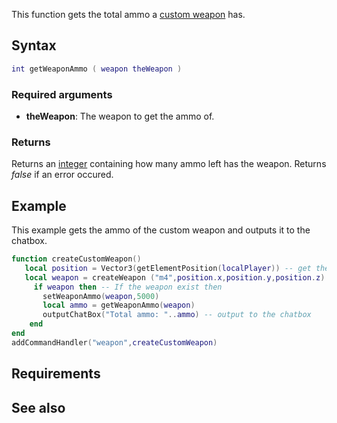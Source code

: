 This function gets the total ammo a [custom weapon](/Element/Weapon.md "wikilink") has.

Syntax
------

``` lua
int getWeaponAmmo ( weapon theWeapon )
```

### Required arguments

-   **theWeapon**: The weapon to get the ammo of.

### Returns

Returns an [integer](/int.md "wikilink") containing how many ammo left has the weapon. Returns *false* if an error occured.

Example
-------

This example gets the ammo of the custom weapon and outputs it to the chatbox.

``` lua
function createCustomWeapon()
   local position = Vector3(getElementPosition(localPlayer)) -- get the localPlayer position
   local weapon = createWeapon ("m4",position.x,position.y,position.z) -- Create the weapon
     if weapon then -- If the weapon exist then
       setWeaponAmmo(weapon,5000) 
       local ammo = getWeaponAmmo(weapon)  
       outputChatBox("Total ammo: "..ammo) -- output to the chatbox
    end 
end 
addCommandHandler("weapon",createCustomWeapon)
```

Requirements
------------

See also
--------
